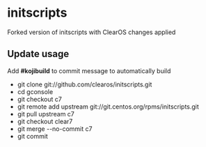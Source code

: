 # initscripts

Forked version of initscripts with ClearOS changes applied

## Update usage
  Add __#kojibuild__ to commit message to automatically build

* git clone git://github.com/clearos/initscripts.git
* cd gconsole
* git checkout c7
* git remote add upstream git://git.centos.org/rpms/initscripts.git
* git pull upstream c7
* git checkout clear7
* git merge --no-commit c7
* git commit
